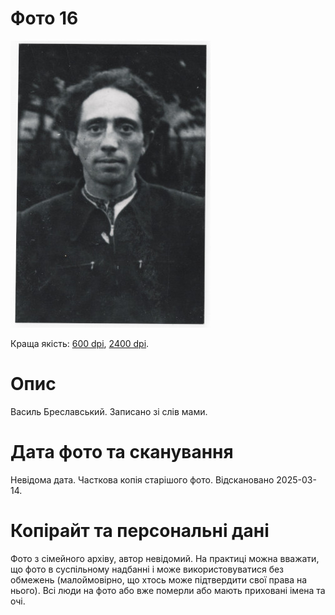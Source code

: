 # Фото 16 #

[<img src="photo_016_75.jpg" />](https://drive.google.com/file/d/1qc6EjbpGp1FaOOUcDVe5vBC3_cFbQzz4/view)

Краща якість: [600 dpi](https://drive.google.com/file/d/1qc6EjbpGp1FaOOUcDVe5vBC3_cFbQzz4/view), [2400 dpi](https://drive.google.com/file/d/1vhw31TssDvwAhSVhIsjjXOv8z6R6TANb/view).

# Опис #

Василь Бреславський. Записано зі слів мами.

# Дата фото та сканування #

Невідома дата. Часткова копія старішого фото. Відскановано 2025-03-14.

# Копірайт та персональні дані #

Фото з сімейного архіву, автор невідомий. На практиці можна вважати, що фото в суспільному надбанні і може використовуватися без обмежень (малоймовірно, що хтось може підтвердити свої права на нього). Всі люди на фото або вже померли або мають приховані імена та очі.

